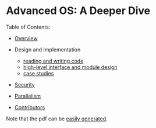 # Advanced OS: A Deeper Dive

Table of Contents:

- [Overview](./doc/c00_title.md)
- Design and Implementation

	- [reading and writing code](./doc/c01_reading_writing.md)
	- [high-level interface and module design](./doc/c02_design.md)
	- [case studies](./doc/c03_case_studies.md)

- [Security](./doc/c05_security.md)
- [Parallelism](./doc/c07_parallelism.md)
- [Contributors](./doc/c09_contributors.md)

Note that the pdf can be [easily generated](./README.md).

